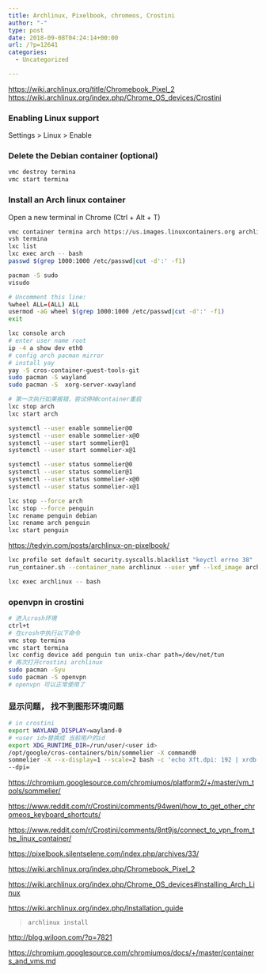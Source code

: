 ```yaml
---
title: Archlinux, Pixelbook, chromeos, Crostini
author: "-"
type: post
date: 2018-09-08T04:24:14+00:00
url: /?p=12641
categories:
  - Uncategorized

---
```

https://wiki.archlinux.org/title/Chromebook_Pixel_2
https://wiki.archlinux.org/index.php/Chrome_OS_devices/Crostini

### Enabling Linux support

Settings > Linux > Enable

### Delete the Debian container (optional)

```bash
vmc destroy termina
vmc start termina
```

### Install an Arch linux container

Open a new terminal in Chrome (Ctrl + Alt + T)

```bash
vmc container termina arch https://us.images.linuxcontainers.org archlinux/current
vsh termina
lxc list
lxc exec arch -- bash
passwd $(grep 1000:1000 /etc/passwd|cut -d':' -f1)

pacman -S sudo
visudo

# Uncomment this line:
%wheel ALL=(ALL) ALL
usermod -aG wheel $(grep 1000:1000 /etc/passwd|cut -d':' -f1)
exit

lxc console arch
# enter user name root
ip -4 a show dev eth0
# config arch pacman mirror
# install yay
yay -S cros-container-guest-tools-git
sudo pacman -S wayland
sudo pacman -S  xorg-server-xwayland

# 第一次执行如果报错，尝试停掉container重启
lxc stop arch
lxc start arch

systemctl --user enable sommelier@0
systemctl --user enable sommelier-x@0
systemctl --user start sommelier@1
systemctl --user start sommelier-x@1

systemctl --user status sommelier@0
systemctl --user status sommelier@1
systemctl --user status sommelier-x@0
systemctl --user status sommelier-x@1

lxc stop --force arch
lxc stop --force penguin
lxc rename penguin debian
lxc rename arch penguin
lxc start penguin
```

https://tedyin.com/posts/archlinux-on-pixelbook/

```bash
lxc profile set default security.syscalls.blacklist "keyctl errno 38"
run_container.sh --container_name archlinux --user ymf --lxd_image archlinux/current --lxd_remote https://us.images.linuxcontainers.org/

lxc exec archlinux -- bash
```

### openvpn in crostini

```bash
# 进入crosh环境
ctrl+t
# 在crosh中执行以下命令
vmc stop termina
vmc start termina
lxc config device add penguin tun unix-char path=/dev/net/tun
# 再次打开crostini archlinux
sudo pacman -Syu
sudo pacman -S openvpn
# openvpn 可以正常使用了
```

### 显示问题， 找不到图形环境问题

```bash
# in crostini
export WAYLAND_DISPLAY=wayland-0
# <user id>替换成 当前用户的id
export XDG_RUNTIME_DIR=/run/user/<user id>
/opt/google/cros-containers/bin/sommelier -X command0
sommelier -X --x-display=1 --scale=2 bash -c 'echo Xft.dpi: 192 | xrdb -merge; firefox'
--dpi=
```

https://chromium.googlesource.com/chromiumos/platform2/+/master/vm_tools/sommelier/
  
https://www.reddit.com/r/Crostini/comments/94wenl/how_to_get_other_chromeos_keyboard_shortcuts/
  
https://www.reddit.com/r/Crostini/comments/8nt9js/connect_to_vpn_from_the_linux_container/

https://pixelbook.silentselene.com/index.php/archives/33/

https://wiki.archlinux.org/index.php/Chromebook_Pixel_2
  
https://wiki.archlinux.org/index.php/Chrome_OS_devices#Installing_Arch_Linux
  
https://wiki.archlinux.org/index.php/Installation_guide

<blockquote class="wp-embedded-content" data-secret="FlRlWw6ut3">
  
    archlinux install
  
</blockquote>

http://blog.wiloon.com/?p=7821
  
https://chromium.googlesource.com/chromiumos/docs/+/master/containers_and_vms.md